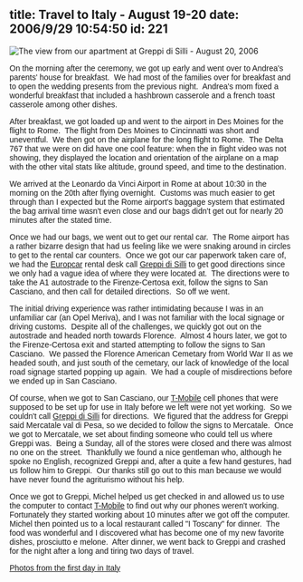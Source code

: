 title: Travel to Italy - August 19-20
date: 2006/9/29 10:54:50
id: 221
---
![The view from our apartment at Greppi di Silli - August 20, 2006](/journal_images/mini-DSC01130-journal.jpg)

<font face="Arial">On the morning after the ceremony, we got up early and went over to Andrea's parents' house for breakfast.  We had most of the families over for breakfast and to open the wedding presents from the previous night.  Andrea's mom fixed a wonderful breakfast that included a hashbrown casserole and a french toast casserole among other dishes. </font>

<font face="Arial">After breakfast, we got loaded up and went to the airport in Des Moines for the flight to Rome.  The flight from Des Moines to Cincinnatti was short and uneventful.  We then got on the airplane for the long flight to Rome.  The Delta 767 that we were on did have one cool feature: when the in flight video was not showing, they displayed the location and orientation of the airplane on a map with the other vital stats like altitude, ground speed, and time to the destination. </font>

<font face="Arial">We arrived at the Leonardo da Vinci Airport in Rome at about 10:30 in the morning on the 20th after flying overnight.  Customs was much easier to get through than I expected but the Rome airport's baggage system that estimated the bag arrival time wasn't even close and our bags didn't get out for nearly 20 minutes after the stated time. </font>

<font face="Arial">Once we had our bags, we went out to get our rental car.  The Rome airport has a rather bizarre design that had us feeling like we were snaking around in circles to get to the rental car counters.  Once we got our car paperwork taken care of, we had the [Europcar](http://www.europcar.it/) rental desk call [Greppi di Silli](http://agriturismo.igreppidisilli.it/) to get good directions since we only had a vague idea of where they were located at.  The directions were to take the A1 autostrade to the Firenze-Certosa exit, follow the signs to San Casciano, and then call for detailed directions.  So off we went.</font>

<font face="Arial">The initial driving experience was rather intimidating because I was in an unfamiliar car (an Opel Meriva), and I was not familiar with the local signage or driving customs.  Despite all of the challenges, we quickly got out on the autostrade and headed north towards Florence.  Almost 4 hours later, we got to the Firenze-Certosa exit and started attempting to follow the signs to San Casciano.  We passed the Florence American Cemetary from World War II as we headed south, and just south of the cemetary, our lack of knowledge of the local road signage started popping up again.  We had a couple of misdirections before we ended up in San Casciano.</font>

<font face="Arial">Of course, when we got to San Casciano, our [T-Mobile](http://www.t-mobile.com/) cell phones that were supposed to be set up for use in Italy before we left were not yet working.  So we couldn't call [Greppi di Silli](http://agriturismo.igreppidisilli.it/) for directions.  We figured that the address for Greppi said Mercatale val di Pesa, so we decided to follow the signs to Mercatale.  Once we got to Mercatale, we set about finding someone who could tell us where Greppi was.  Being a Sunday, all of the stores were closed and there was almost no one on the street.  Thankfully we found a nice gentleman who, although he spoke no English, recognized Greppi and, after a quite a few hand gestures, had us follow him to Greppi.  Our thanks still go out to this man because we would have never found the agriturismo without his help.</font>

<font face="Arial">Once we got to Greppi, Michel helped us get checked in and allowed us to use the computer to contact [T-Mobile](http://www.t-mobile.com/) to find out why our phones weren't working.  Fortunately they started working about 10 minutes after we got off the computer.  Michel then pointed us to a local restaurant called "I Toscany" for dinner.  The food was wonderful and I discovered what has become one of my new favorite dishes, prosciutto e melone.  After dinner, we went back to Greppi and crashed for the night after a long and tiring two days of travel.</font>

<font face="Arial">[Photos from the first day in Italy](PhotoAlbum.aspx?ID=ITALY2006-DAY1)</font>